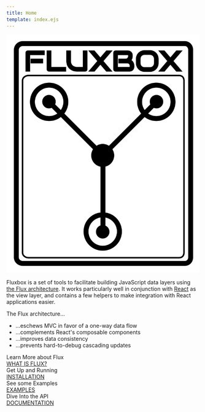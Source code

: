 ```yaml
---
title: Home
template: index.ejs
---
```


<div class="logo-container">
  <img src="/fluxbox.svg" alt="Fluxbox" title="Fluxbox" class="logo-svg">
</div>

Fluxbox is a set of tools to facilitate building JavaScript data layers using [the Flux architecture](http://facebook.github.io/react/docs/flux-overview.html). It works particularly well in conjunction with [React](http://facebook.github.io/react/) as the view layer, and contains a few helpers to make integration with React applications easier.

The Flux architecture...

* ...eschews MVC in favor of a one-way data flow
* ...complements React's composable components
* ...improves data consistency
* ...prevents hard-to-debug cascading updates

<div class="index-button-container teal">
<span class="cta">Learn More about Flux</span>
<div class="button-container"><a href="/what-is-flux.html">WHAT IS FLUX?</a></div>
</div>

<div class="index-button-container orange">
<span class="cta">Get Up and Running</span>
<div class="button-container"><a href="/getting-started/">INSTALLATION</a></div>
</div>

<div class="index-button-container purple">
<span class="cta">See some Examples</span>
<div class="button-container"><a href="/examples/">EXAMPLES</a></div>
</div>

<div class="index-button-container red">
<span class="cta">Dive Into the API</span>
<div class="button-container"><a href="/documentation/">DOCUMENTATION</a></div>
</div>
